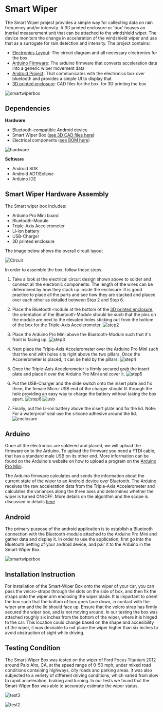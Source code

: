 **Smart Wiper**
===============

The Smart Wiper project provides a simple way for collecting data on rain frequency and/or intensity. A 3D printed enclosure or 'box' houses an inertial measurement unit that can be attached to the windshield wiper. The device monitors the change in acceleration of the windshield wiper and use that as a surrogate for rain detection and intensity. 
The project contains:

* [Electronics Layout](https://github.com/openxc/smart-wiper/tree/master/Circuit_Design): The circuit diagram and all necessary electronics for the box
* [Arduino Firmware](https://github.com/openxc/smart-wiper/tree/master/Arduino): The arduino firmware that converts acceleration data into a generic wiper movement data
* [Android Project](https://github.com/openxc/smart-wiper/tree/master/Android): That communicates with the electronics box over bluetooth and provides a simple UI to display that
* [3D printed enclosure](https://github.com/openxc/smart-wiper/tree/master/CAD): CAD files for the box, for 3D printing the box

![smartwiperbox](https://github.com/openxc/smart-wiper/raw/master/Docs/smartwiperboxv2.JPG)

## **Dependencies**

**Hardware**

* Bluetooth-compatible Android device
* Smart Wiper Box ([see 3D CAD files here](https://github.com/openxc/smart-wiper/tree/master/CAD))
* Electrical components ([see BOM here](https://github.com/openxc/smart-wiper/raw/master/BOM.xlsx))

![hardware](https://github.com/openxc/smart-wiper/raw/master/Docs/componentsv2.JPG)

**Software**

* Android SDK
* Android ADT/Eclipse
* Arduino IDE


## **Smart Wiper Hardware Assembly**

The Smart wiper box includes:
  - Arduino Pro Mini board 
  - Bluetooth-Module 
  - Triple-Axis Accelerometer
  - Li-ion battery 
  - USB-Charger 
  - 3D printed enclosure

The image below shows the overall circuit layout

![Circuit](https://github.com/openxc/smart-wiper/raw/master/Circuit_Design/SmartWiper_bb.png)


In order to assemble the box, follow these steps: 

1. Take a look at the electrical circuit design shown above to solder and connect all the electronic components. The length of the wires can be determined by how they stack up inside the enclosure. It is good practice to place all the parts and see how they are stacked and placed over each other as detailed between Step 2 and Step 6. 

2. Place the Bluetooth-module at the bottom of the [3D printed enclosure](https://github.com/openxc/smart-wiper/tree/master/CAD), the orientation of the Bluetooth-Module should be such that the pins on the module are next to the elevated holes sticking out from the bottom of the box for the Triple-Axis Accelerometer.
   ![step2](https://github.com/openxc/smart-wiper/raw/master/Docs/step2v2.JPG)

3. Place the Arduino Pro Mini above the Bluetooth-Module such that it's front is facing up.
   ![step3](https://github.com/openxc/smart-wiper/raw/master/Docs/step3v2.JPG)   

4. Next place the Triple-Axis Accelerometer over the Arduino Pro Mini such that the end with holes sits right above the two pillars. Once the Accelerometer is placed, it can be held by the pillars.
   ![step4](https://github.com/openxc/smart-wiper/raw/master/Docs/step4v2.JPG)  

5. Once the Triple-Axis Accelerometer is firmly secured grab the insert plate and place it over the Arduino Pro Mini and cover it.
  ![step5](https://github.com/openxc/smart-wiper/raw/master/Docs/step5v2.JPG)

6. Put the USB-Charger and the slide switch onto the insert plate and fix them, the female Micro-USB end of the charger should fit through the hole providing an easy way to charge the battery without taking the box apart.    ![step6](https://github.com/openxc/smart-wiper/raw/master/Docs/step6v2.JPG)
  ![usb](https://github.com/openxc/smart-wiper/raw/master/Docs/usbv2.jpg)

  
7. Finally, put the Li-ion battery above the insert plate and fix the lid. Note: For a waterproof seal use the silicone adhesive around the lid. ![enclosure](https://github.com/openxc/smart-wiper/raw/master/Docs/enclosurev2.JPG)

## **Arduino**

Once all the electronics are soldered and placed, we will upload the firmware on to the Arduino. To upload the firmware you need a FTDI cable, that has a standard male USB on its other end. More information can be found on the Arduino's website on how to upload a program on the [Arduino Pro Mini](http://arduino.cc/en/Guide/ArduinoProMini).

The Arduino firmware calculates and sends the information about the current state of the wiper to an Android device over Bluetooth. The Arduino receives the raw acceleration data from the Triple-Axis Accelerometer and calculates the variances along the three axes and determines whether the wiper is turned ON/OFF. More details on the algorithm and the scope is discussed in details [here](https://github.com/openxc/smart-wiper/tree/master/Arduino)


## **Android**

The primary purpose of the android application is to establish a Bluetooth connection with the Bluetooth-module attached to the Arduino Pro Mini and gather data and display it.  In order to use the application, first go into the Bluetooth Setting of your android device, and pair it to the Arduino in the Smart-Wiper Box. 

 ![smartwiperbox](https://github.com/openxc/smart-wiper/raw/master/Docs/androidv2.png)

## **Installation Instruction**

For installation of the Smart-Wiper Box onto the wiper of your car, you can pass the velcro-straps through the slots on the side of box, and then fix the straps onto the wiper arm enclosing the wiper blade. It is important to orient the box such that the bottom of box goes face down, in contact with the wiper arm and the lid should face up. Ensure that the velcro strap has firmly secured the wiper box, and is not moving around. In our testing the box was attached roughly six inches from the bottom of the wiper, where it is hinged to the car. This location could change based on the shape and accesibility of the wiper, it was desirable to not place the wiper higher than six inches to avoid obstruction of sight while driving.


## **Testing Condition**

The Smart-Wiper Box was tested on the wiper of Ford Focus Titanium 2012 around Palo Alto, CA, at the speed range of 0-50 mph, under mixed road conditions containing highways, city roads and parking areas. It was also subjected to a veriety of different driving conditions, which varied from slow to rapid acceleration, braking and turning. In our tests we found that the Smart-Wiper Box was able to accurately estimate the wiper status. 

![test3](https://github.com/openxc/smart-wiper/raw/master/Docs/test3.JPG)

![test2](https://github.com/openxc/smart-wiper/raw/master/Docs/test2.JPG)
